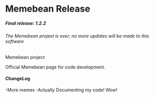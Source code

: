 # Memebean Release
##### Final release: 1.2.2
###### The Memebean projext is over; no more updates will be made to this software
Memebean project

Official Memebean page for code development.

#### ChangeLog
-More memes
-Actually Documenting my code! Wow!
